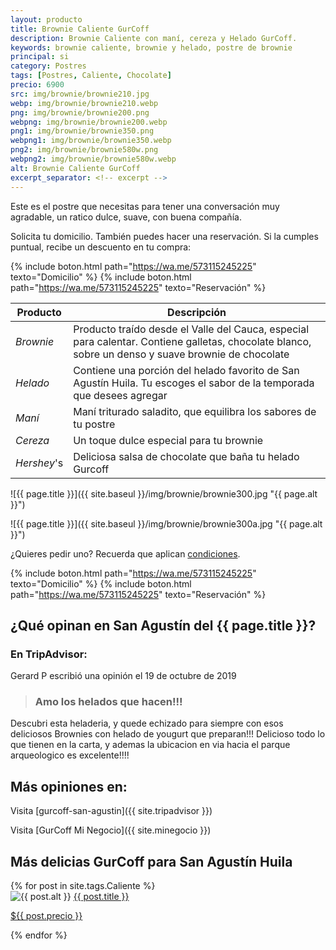 ```yaml
---
layout: producto
title: Brownie Caliente GurCoff
description: Brownie Caliente con maní, cereza y Helado GurCoff.
keywords: brownie caliente, brownie y helado, postre de brownie
principal: si
category: Postres
tags: [Postres, Caliente, Chocolate]
precio: 6900
src: img/brownie/brownie210.jpg
webp: img/brownie/brownie210.webp
png: img/brownie/brownie200.png
webpng: img/brownie/brownie200.webp
png1: img/brownie/brownie350.png
webpng1: img/brownie/brownie350.webp
png2: img/brownie/brownie580w.png
webpng2: img/brownie/brownie580w.webp
alt: Brownie Caliente GurCoff
excerpt_separator: <!-- excerpt -->
---
```

Este es el postre que necesitas para tener una conversación muy agradable, un ratico dulce, suave, con buena compañía.

<!-- excerpt -->

Solicita tu domicilio. También puedes hacer una reservación. Si la cumples puntual, recibe un descuento en tu compra:

{% include boton.html path="https://wa.me/573115245225" texto="Domicilio" %} {% include boton.html path="https://wa.me/573115245225" texto="Reservación" %}

| Producto | Descripción |
| ----------- | ------ |
| *Brownie* | Producto traído desde el Valle del Cauca, especial para calentar. Contiene galletas, chocolate blanco, sobre un denso y suave brownie de chocolate |
| *Helado* | Contiene una porción del helado favorito de San Agustín Huila. Tu escoges el sabor de la temporada que desees agregar |
| *Maní* | Maní triturado saladito, que equilibra los sabores de tu postre     |
| *Cereza* | Un toque dulce especial para tu brownie     |
| *Hershey*'s | Deliciosa salsa de chocolate que baña tu helado Gurcoff |

![{{ page.title }}]({{ site.baseul }}/img/brownie/brownie300.jpg "{{ page.alt }}")

![{{ page.title }}]({{ site.baseul }}/img/brownie/brownie300a.jpg "{{ page.alt }}")

¿Quieres pedir uno? Recuerda que aplican [condiciones]().

{% include boton.html path="https://wa.me/573115245225" texto="Domicilio" %} {% include boton.html path="https://wa.me/573115245225" texto="Reservación" %}

## ¿Qué opinan en San Agustín del {{ page.title }}?

### En TripAdvisor:

Gerard P escribió una opinión el 19 de octubre de 2019

> ### Amo los helados que hacen!!!

Descubri esta heladeria, y quede echizado para siempre con esos deliciosos Brownies con helado de yougurt que preparan!!! Delicioso todo lo que tienen en la carta, y ademas la ubicacion en via hacia el parque arqueologico es excelente!!!!

## Más opiniones en:

<span class="icon-tripadvisor"></span> Visita [gurcoff-san-agustin]({{ site.tripadvisor }})

<span class="icon-map-marker"></span> Visita [GurCoff Mi Negocio]({{ site.minegocio }})

## Más delicias GurCoff para San Agustín Huila

<div class="recomendaciones">
  {% for post in site.tags.Caliente %}
  <div>
    <picture>
      <source type="image/webp" srcset="{{ site.baseurl }}/{{ post.webpng }}">
      <img src="{{ site.baseurl }}/{{ post.png }}" alt="{{ post.alt }}">
    </picture> 
    <a href="{{ post.url }}">{{ post.title }} <p>${{ post.precio }}</p></a>
  </div>
  {% endfor %}
</div>